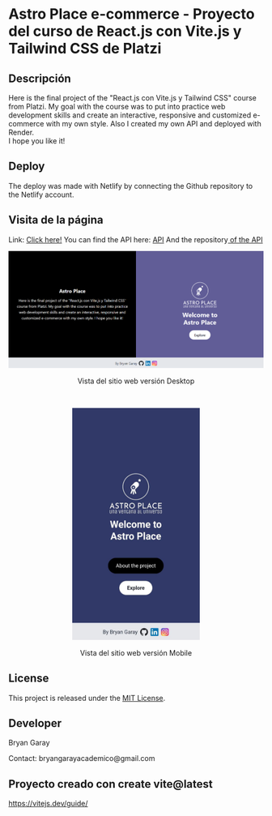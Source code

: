 # Astro Place e-commerce - Proyecto del curso de React.js con Vite.js y Tailwind CSS de Platzi

## Descripción
Here is the final project of the "React.js con Vite.js y Tailwind CSS" course from Platzi. 
My goal with the course was to put into practice web development skills and create an interactive, 
responsive and customized e-commerce with my own style. Also I created my own API and deployed with Render.
<br/>I hope you like it!
</p>

## Deploy 
The deploy was made with Netlify by connecting the Github repository to the Netlify account. 

## Visita de la página 
Link: <a href="https://astro-place-bg.netlify.app/" target="_blank" rel="noopener noreferrer">Click here!</a>
You can find the API here: <a href="https://astroplace-fake-api.onrender.com/" target="_blank" rel="noopener noreferrer">API</a>
And the repository<a href="https://github.com/BryanGaray99/astroplace-fake-api" target="_blank" rel="noopener noreferrer"> of the API</a>


<p align="center">
  <img src="/src/Assets/astroplace-desktop.png" alt="Preview.png">
  <p align="center">Vista del sitio web versión Desktop</p>
</p>
<br/>
<p align="center">
  <img src="/src/Assets/astroplace-mobile.jpeg" alt="Preview.png" style="width: 50%; height: auto;">
  <p align="center">Vista del sitio web versión Mobile</p>
</p>

## License
This project is released under the [MIT License](https://opensource.org/licenses/MIT).

## Developer
<p>Bryan Garay</p>
<p>Contact: bryangarayacademico@gmail.com</p>

## Proyecto creado con create vite@latest
https://vitejs.dev/guide/
